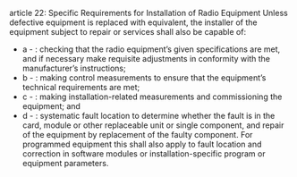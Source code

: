 article 22: Specific Requirements for Installation of Radio Equipment 
Unless defective equipment is replaced with equivalent, the installer of the equipment subject to repair or services shall also be capable of: 
<ul>
			<li>a - : checking that the radio equipment’s given specifications are met, and if necessary make requisite adjustments in conformity with the manufacturer’s instructions; <ul>
			</ul></li>			<li>b - : making control measurements to ensure that the equipment’s technical requirements are met; <ul>
			</ul></li>			<li>c - : making installation-related measurements and commissioning the equipment; and <ul>
			</ul></li>			<li>d - : systematic fault location to determine whether the fault is in the card, module or other replaceable unit or single component, and repair of the equipment by replacement of the faulty component. For programmed equipment this shall also apply to fault location and correction in software modules or installation-specific program or equipment parameters. <ul>
			</ul></li></ul>